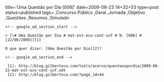 title='Uma Questão por Dia [006]'
date=2009-06-23 14=32=53
type=post
status=published
tags=
,Concurso Público
,Geral
,Jornada
,Objetivo
,Questões
,Resumos
,Simulado
~~~~~~
<!-- google_ad_section_start -->

> [\# Uma Questão por Dia # mat-est-eco-cont-inf # N. [006] # [22/06/2009]][1]

O que quer dizer: [Uma Questão por Dia][2]?

<!-- google_ad_section_end -->

 [1]: http://blog.gilbertoca.com/tools/acervo/questoespordia/2009-06-22-mat-est-eco-cont-inf.odt
 [2]: http://blog.gilbertoca.com/?page_id=44